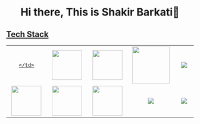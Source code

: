 <body>
  <div align="center">
    <h1> Hi there, This is Shakir Barkati👋<a href="https://www.youtube.com/watch?v=5zloFgmG3UE&list=PLKDx0iHXzgE1wurwt_Yvqpj1sa1_P1D9w"></h1>
  </div>

<h2>Tech Stack</h2>

<table width="100">
<tr>
    <td align='center' width="200">
        
    </td>

  <td align='center' width="200">
       <img src="https://upload.wikimedia.org/wikipedia/commons/thumb/c/cb/Google_Assistant_logo.svg/1200px-Google_Assistant_logo.svg.png"  width="80">
    </td>
 <td align='center' width="200">
        <img src="https://github.com/abranhe/programming-languages-logos/blob/master/src/javascript/javascript.svg" width="80">
    </td>
 <td align='center' width="200">
        <img src="https://fiverr-res.cloudinary.com/npm-assets/layout-server/fiverr-og-logo.5fd6463.png" width="100">
    </td>
 <td align='center' width="200">
        <img src="https://www.linkpicture.com/q/0f04f0b2-a39a-4621-8bb5-1f5f7bf9bf10_mq.jpg">
    </td>
 
</tr>
 
<tr>
    <td align='center'>
        <img src="https://upload.wikimedia.org/wikipedia/commons/thumb/3/38/HTML5_Badge.svg/600px-HTML5_Badge.svg.png"  width="80">
    </td>
    <td align='center'>
        <img src="https://www.linkpicture.com/q/0837a5a-pinecone_logo_black.png" width="80">
    </td>
 <td align='center'>
        <img src="https://github.com/bestofjs/bestofjs-webui/blob/master/public/logos/vscode.svg" width="80">
    </td>
     <td align='center'>
        <img src="https://download.logo.wine/logo/Amazon_Alexa/Amazon_Alexa-Logo.wine.png">
    </td>
       <td align='center'>
        <img src="https://www.linkpicture.com/q/1681038628chatgpt-icon-logo.png">
    </td>
</tr>
 

    
</table>
</p>

